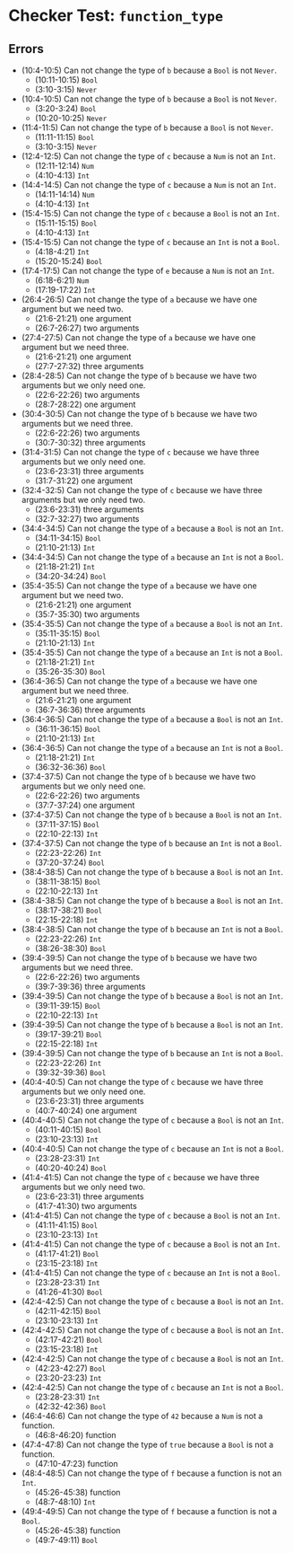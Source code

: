 # Checker Test: `function_type`

## Errors
- (10:4-10:5) Can not change the type of `b` because a `Bool` is not `Never`.
  - (10:11-10:15) `Bool`
  - (3:10-3:15) `Never`
- (10:4-10:5) Can not change the type of `b` because a `Bool` is not `Never`.
  - (3:20-3:24) `Bool`
  - (10:20-10:25) `Never`
- (11:4-11:5) Can not change the type of `b` because a `Bool` is not `Never`.
  - (11:11-11:15) `Bool`
  - (3:10-3:15) `Never`
- (12:4-12:5) Can not change the type of `c` because a `Num` is not an `Int`.
  - (12:11-12:14) `Num`
  - (4:10-4:13) `Int`
- (14:4-14:5) Can not change the type of `c` because a `Num` is not an `Int`.
  - (14:11-14:14) `Num`
  - (4:10-4:13) `Int`
- (15:4-15:5) Can not change the type of `c` because a `Bool` is not an `Int`.
  - (15:11-15:15) `Bool`
  - (4:10-4:13) `Int`
- (15:4-15:5) Can not change the type of `c` because an `Int` is not a `Bool`.
  - (4:18-4:21) `Int`
  - (15:20-15:24) `Bool`
- (17:4-17:5) Can not change the type of `e` because a `Num` is not an `Int`.
  - (6:18-6:21) `Num`
  - (17:19-17:22) `Int`
- (26:4-26:5) Can not change the type of `a` because we have one argument but we need two.
  - (21:6-21:21) one argument
  - (26:7-26:27) two arguments
- (27:4-27:5) Can not change the type of `a` because we have one argument but we need three.
  - (21:6-21:21) one argument
  - (27:7-27:32) three arguments
- (28:4-28:5) Can not change the type of `b` because we have two arguments but we only need one.
  - (22:6-22:26) two arguments
  - (28:7-28:22) one argument
- (30:4-30:5) Can not change the type of `b` because we have two arguments but we need three.
  - (22:6-22:26) two arguments
  - (30:7-30:32) three arguments
- (31:4-31:5) Can not change the type of `c` because we have three arguments but we only need one.
  - (23:6-23:31) three arguments
  - (31:7-31:22) one argument
- (32:4-32:5) Can not change the type of `c` because we have three arguments but we only need two.
  - (23:6-23:31) three arguments
  - (32:7-32:27) two arguments
- (34:4-34:5) Can not change the type of `a` because a `Bool` is not an `Int`.
  - (34:11-34:15) `Bool`
  - (21:10-21:13) `Int`
- (34:4-34:5) Can not change the type of `a` because an `Int` is not a `Bool`.
  - (21:18-21:21) `Int`
  - (34:20-34:24) `Bool`
- (35:4-35:5) Can not change the type of `a` because we have one argument but we need two.
  - (21:6-21:21) one argument
  - (35:7-35:30) two arguments
- (35:4-35:5) Can not change the type of `a` because a `Bool` is not an `Int`.
  - (35:11-35:15) `Bool`
  - (21:10-21:13) `Int`
- (35:4-35:5) Can not change the type of `a` because an `Int` is not a `Bool`.
  - (21:18-21:21) `Int`
  - (35:26-35:30) `Bool`
- (36:4-36:5) Can not change the type of `a` because we have one argument but we need three.
  - (21:6-21:21) one argument
  - (36:7-36:36) three arguments
- (36:4-36:5) Can not change the type of `a` because a `Bool` is not an `Int`.
  - (36:11-36:15) `Bool`
  - (21:10-21:13) `Int`
- (36:4-36:5) Can not change the type of `a` because an `Int` is not a `Bool`.
  - (21:18-21:21) `Int`
  - (36:32-36:36) `Bool`
- (37:4-37:5) Can not change the type of `b` because we have two arguments but we only need one.
  - (22:6-22:26) two arguments
  - (37:7-37:24) one argument
- (37:4-37:5) Can not change the type of `b` because a `Bool` is not an `Int`.
  - (37:11-37:15) `Bool`
  - (22:10-22:13) `Int`
- (37:4-37:5) Can not change the type of `b` because an `Int` is not a `Bool`.
  - (22:23-22:26) `Int`
  - (37:20-37:24) `Bool`
- (38:4-38:5) Can not change the type of `b` because a `Bool` is not an `Int`.
  - (38:11-38:15) `Bool`
  - (22:10-22:13) `Int`
- (38:4-38:5) Can not change the type of `b` because a `Bool` is not an `Int`.
  - (38:17-38:21) `Bool`
  - (22:15-22:18) `Int`
- (38:4-38:5) Can not change the type of `b` because an `Int` is not a `Bool`.
  - (22:23-22:26) `Int`
  - (38:26-38:30) `Bool`
- (39:4-39:5) Can not change the type of `b` because we have two arguments but we need three.
  - (22:6-22:26) two arguments
  - (39:7-39:36) three arguments
- (39:4-39:5) Can not change the type of `b` because a `Bool` is not an `Int`.
  - (39:11-39:15) `Bool`
  - (22:10-22:13) `Int`
- (39:4-39:5) Can not change the type of `b` because a `Bool` is not an `Int`.
  - (39:17-39:21) `Bool`
  - (22:15-22:18) `Int`
- (39:4-39:5) Can not change the type of `b` because an `Int` is not a `Bool`.
  - (22:23-22:26) `Int`
  - (39:32-39:36) `Bool`
- (40:4-40:5) Can not change the type of `c` because we have three arguments but we only need one.
  - (23:6-23:31) three arguments
  - (40:7-40:24) one argument
- (40:4-40:5) Can not change the type of `c` because a `Bool` is not an `Int`.
  - (40:11-40:15) `Bool`
  - (23:10-23:13) `Int`
- (40:4-40:5) Can not change the type of `c` because an `Int` is not a `Bool`.
  - (23:28-23:31) `Int`
  - (40:20-40:24) `Bool`
- (41:4-41:5) Can not change the type of `c` because we have three arguments but we only need two.
  - (23:6-23:31) three arguments
  - (41:7-41:30) two arguments
- (41:4-41:5) Can not change the type of `c` because a `Bool` is not an `Int`.
  - (41:11-41:15) `Bool`
  - (23:10-23:13) `Int`
- (41:4-41:5) Can not change the type of `c` because a `Bool` is not an `Int`.
  - (41:17-41:21) `Bool`
  - (23:15-23:18) `Int`
- (41:4-41:5) Can not change the type of `c` because an `Int` is not a `Bool`.
  - (23:28-23:31) `Int`
  - (41:26-41:30) `Bool`
- (42:4-42:5) Can not change the type of `c` because a `Bool` is not an `Int`.
  - (42:11-42:15) `Bool`
  - (23:10-23:13) `Int`
- (42:4-42:5) Can not change the type of `c` because a `Bool` is not an `Int`.
  - (42:17-42:21) `Bool`
  - (23:15-23:18) `Int`
- (42:4-42:5) Can not change the type of `c` because a `Bool` is not an `Int`.
  - (42:23-42:27) `Bool`
  - (23:20-23:23) `Int`
- (42:4-42:5) Can not change the type of `c` because an `Int` is not a `Bool`.
  - (23:28-23:31) `Int`
  - (42:32-42:36) `Bool`
- (46:4-46:6) Can not change the type of `42` because a `Num` is not a function.
  - (46:8-46:20) function
- (47:4-47:8) Can not change the type of `true` because a `Bool` is not a function.
  - (47:10-47:23) function
- (48:4-48:5) Can not change the type of `f` because a function is not an `Int`.
  - (45:26-45:38) function
  - (48:7-48:10) `Int`
- (49:4-49:5) Can not change the type of `f` because a function is not a `Bool`.
  - (45:26-45:38) function
  - (49:7-49:11) `Bool`

